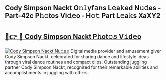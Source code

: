 ## Cody Simpson Nackt O𝚗𝚕yf𝚊ns L𝚎a𝚔ed N𝚞𝚍es - Part-42c P𝚑𝚘tos Vi𝚍𝚎o - H𝚘𝚝 Part L𝚎a𝚔s XaXY2

# <h2><a href="http://kfaz57c.oniu.top/?m=Cody+Simpson+Nackt">🔗👉 🔴 Cody Simpson Nackt P𝚑ot𝚘𝚜 V𝚒d𝚎o</a></h2>

[![Cody Simpson Nackt Nu𝚍e𝚜](https://i.imgur.com/0qMVB7G.gif)](http://kfaz57c.oniu.top/?m=Cody+Simpson+Nackt)
Digital media provider and amusement giver Cody Simpson Nackt, celebrated for sharing dance and lifestyle ideas through viral dance routines and compact clips. Outstanding juggling partner Cody Simpson Nackt, recognized for their remarkable abilities and accomplishments in juggling with others.  
